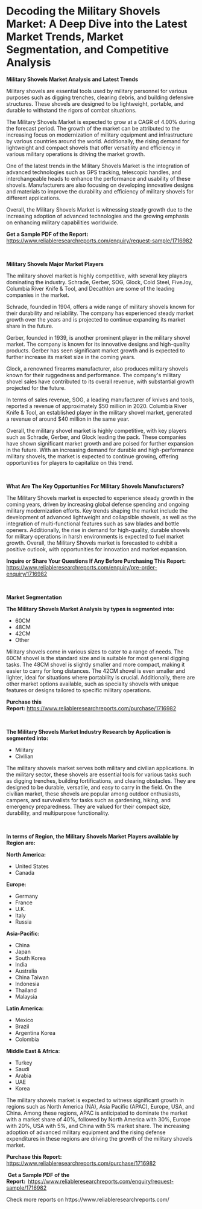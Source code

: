 <p><h1>Decoding the Military Shovels Market: A Deep Dive into the Latest Market Trends, Market Segmentation, and Competitive Analysis</h1></p><p><strong>Military Shovels Market Analysis and Latest Trends</strong></p>
<p><p>Military shovels are essential tools used by military personnel for various purposes such as digging trenches, clearing debris, and building defensive structures. These shovels are designed to be lightweight, portable, and durable to withstand the rigors of combat situations.</p><p>The Military Shovels Market is expected to grow at a CAGR of 4.00% during the forecast period. The growth of the market can be attributed to the increasing focus on modernization of military equipment and infrastructure by various countries around the world. Additionally, the rising demand for lightweight and compact shovels that offer versatility and efficiency in various military operations is driving the market growth.</p><p>One of the latest trends in the Military Shovels Market is the integration of advanced technologies such as GPS tracking, telescopic handles, and interchangeable heads to enhance the performance and usability of these shovels. Manufacturers are also focusing on developing innovative designs and materials to improve the durability and efficiency of military shovels for different applications.</p><p>Overall, the Military Shovels Market is witnessing steady growth due to the increasing adoption of advanced technologies and the growing emphasis on enhancing military capabilities worldwide.</p></p>
<p><strong>Get a Sample PDF of the Report:&nbsp;</strong> <a href="https://www.reliableresearchreports.com/enquiry/request-sample/1716982">https://www.reliableresearchreports.com/enquiry/request-sample/1716982</a></p>
<p>&nbsp;</p>
<p><strong>Military Shovels Major Market Players</strong></p>
<p><p>The military shovel market is highly competitive, with several key players dominating the industry. Schrade, Gerber, SOG, Glock, Cold Steel, FiveJoy, Columbia River Knife & Tool, and Decathlon are some of the leading companies in the market. </p><p>Schrade, founded in 1904, offers a wide range of military shovels known for their durability and reliability. The company has experienced steady market growth over the years and is projected to continue expanding its market share in the future. </p><p>Gerber, founded in 1939, is another prominent player in the military shovel market. The company is known for its innovative designs and high-quality products. Gerber has seen significant market growth and is expected to further increase its market size in the coming years.</p><p>Glock, a renowned firearms manufacturer, also produces military shovels known for their ruggedness and performance. The company's military shovel sales have contributed to its overall revenue, with substantial growth projected for the future.</p><p>In terms of sales revenue, SOG, a leading manufacturer of knives and tools, reported a revenue of approximately $50 million in 2020. Columbia River Knife & Tool, an established player in the military shovel market, generated a revenue of around $40 million in the same year.</p><p>Overall, the military shovel market is highly competitive, with key players such as Schrade, Gerber, and Glock leading the pack. These companies have shown significant market growth and are poised for further expansion in the future. With an increasing demand for durable and high-performance military shovels, the market is expected to continue growing, offering opportunities for players to capitalize on this trend.</p></p>
<p>&nbsp;</p>
<p><strong>What Are The Key Opportunities For Military Shovels Manufacturers?</strong></p>
<p><p>The Military Shovels market is expected to experience steady growth in the coming years, driven by increasing global defense spending and ongoing military modernization efforts. Key trends shaping the market include the development of advanced lightweight and collapsible shovels, as well as the integration of multi-functional features such as saw blades and bottle openers. Additionally, the rise in demand for high-quality, durable shovels for military operations in harsh environments is expected to fuel market growth. Overall, the Military Shovels market is forecasted to exhibit a positive outlook, with opportunities for innovation and market expansion.</p></p>
<p><strong>Inquire or Share Your Questions If Any Before Purchasing This Report:</strong> <a href="https://www.reliableresearchreports.com/enquiry/pre-order-enquiry/1716982">https://www.reliableresearchreports.com/enquiry/pre-order-enquiry/1716982</a></p>
<p>&nbsp;</p>
<p><strong>Market Segmentation</strong></p>
<p><strong>The Military Shovels Market Analysis by types is segmented into:</strong></p>
<p><ul><li>60CM</li><li>48CM</li><li>42CM</li><li>Other</li></ul></p>
<p><p>Military shovels come in various sizes to cater to a range of needs. The 60CM shovel is the standard size and is suitable for most general digging tasks. The 48CM shovel is slightly smaller and more compact, making it easier to carry for long distances. The 42CM shovel is even smaller and lighter, ideal for situations where portability is crucial. Additionally, there are other market options available, such as specialty shovels with unique features or designs tailored to specific military operations.</p></p>
<p><strong>Purchase this Report:&nbsp;</strong><a href="https://www.reliableresearchreports.com/purchase/1716982">https://www.reliableresearchreports.com/purchase/1716982</a></p>
<p>&nbsp;</p>
<p><strong>The Military Shovels Market Industry Research by Application is segmented into:</strong></p>
<p><ul><li>Military</li><li>Civilian</li></ul></p>
<p><p>The military shovels market serves both military and civilian applications. In the military sector, these shovels are essential tools for various tasks such as digging trenches, building fortifications, and clearing obstacles. They are designed to be durable, versatile, and easy to carry in the field. On the civilian market, these shovels are popular among outdoor enthusiasts, campers, and survivalists for tasks such as gardening, hiking, and emergency preparedness. They are valued for their compact size, durability, and multipurpose functionality.</p></p>
<p>&nbsp;</p>
<p><strong>In terms of Region, the Military Shovels Market Players available by Region are:</strong></p>
<p>
    <p> <strong> North America: </strong>
        <ul>
            <li>United States</li>
            <li>Canada</li>
        </ul>
        </p> 
    <p> <strong> Europe: </strong>
        <ul>
            <li>Germany</li>
            <li>France</li>
            <li>U.K.</li>
            <li>Italy</li>
            <li>Russia</li>
        </ul>
        </p> 
    <p> <strong> Asia-Pacific: </strong>
        <ul>
            <li>China</li>
            <li>Japan</li>
            <li>South Korea</li>
            <li>India</li>
            <li>Australia</li>
            <li>China Taiwan</li>
            <li>Indonesia</li>
            <li>Thailand</li>
            <li>Malaysia</li>
        </ul>
        </p> 
    <p> <strong> Latin America: </strong>
        <ul>
            <li>Mexico</li>
            <li>Brazil</li>
            <li>Argentina Korea</li>
            <li>Colombia</li>
        </ul>
        </p> 
    <p> <strong> Middle East & Africa: </strong>
        <ul>
            <li>Turkey</li>
            <li>Saudi</li>
            <li>Arabia</li>
            <li>UAE</li>
            <li>Korea</li>
        </ul>
    </p>
    </p>
<p><p>The military shovels market is expected to witness significant growth in regions such as North America (NA), Asia Pacific (APAC), Europe, USA, and China. Among these regions, APAC is anticipated to dominate the market with a market share of 40%, followed by North America with 30%, Europe with 20%, USA with 5%, and China with 5% market share. The increasing adoption of advanced military equipment and the rising defense expenditures in these regions are driving the growth of the military shovels market.</p></p>
<p><strong>Purchase this Report: </strong><a href="https://www.reliableresearchreports.com/purchase/1716982">https://www.reliableresearchreports.com/purchase/1716982</a></p>
<p>&nbsp;<strong>Get a Sample PDF of the Report:&nbsp;&nbsp;</strong><a href="https://www.reliableresearchreports.com/enquiry/request-sample/1716982">https://www.reliableresearchreports.com/enquiry/request-sample/1716982</a></p>
<p><strong></strong></p>
<p>Check more reports on https://www.reliableresearchreports.com/</p>